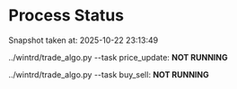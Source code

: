 # Process Status

Snapshot taken at: 2025-10-22 23:13:49

../wintrd/trade_algo.py --task price_update: **NOT RUNNING**

../wintrd/trade_algo.py --task buy_sell: **NOT RUNNING**

